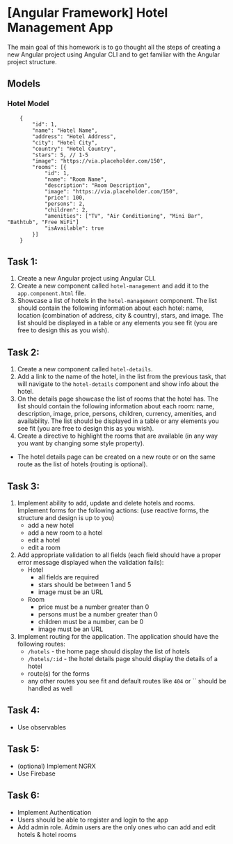 # [Angular Framework] Hotel Management App

The main goal of this homework is to go thought all the steps of creating a new Angular project using Angular CLI and to get familiar with the Angular project structure.

## Models

### Hotel Model
```
    {
        "id": 1,
        "name": "Hotel Name",
        "address": "Hotel Address",
        "city": "Hotel City",
        "country": "Hotel Country",
        "stars": 5, // 1-5
        "image": "https://via.placeholder.com/150",
        "rooms": [{
            "id": 1,
            "name": "Room Name",
            "description": "Room Description",
            "image": "https://via.placeholder.com/150",
            "price": 100,
            "persons": 2,
            "children": 2,
            "amenities": ["TV", "Air Conditioning", "Mini Bar", "Bathtub", "Free WiFi"]
            "isAvailable": true
        }]
    }
```

## Task 1: 
1. Create a new Angular project using Angular CLI.
2. Create a new component called `hotel-management` and add it to the `app.component.html` file.
3. Showcase a list of hotels in the `hotel-management` component. The list should contain the following information about each hotel: name, location (combination of address, city & country), stars, and image. The list should be displayed in a table or any elements you see fit (you are free to design this as you wish).

## Task 2:
1. Create a new component called `hotel-details`.
2. Add a link to the name of the hotel, in the list from the previous task, that will navigate to the `hotel-details` component and show info about the hotel.
3. On the details page showcase the list of rooms that the hotel has. The list should contain the following information about each room: name, description, image, price, persons, children, currency, amenities, and availability. The list should be displayed in a table or any elements you see fit (you are free to design this as you wish).
4. Create a directive to highlight the rooms that are available (in any way you want by changing some style property).
* The hotel details page can be created on a new route or on the same route as the list of hotels (routing is optional).

## Task 3:
1. Implement ability to add, update and delete hotels and rooms. Implement forms for the following actions: (use reactive forms, the structure and design is up to you)
    * add a new hotel
    * add a new room to a hotel
    * edit a hotel
    * edit a room
2. Add appropriate validation to all fields (each field should have a proper error message displayed when the validation fails):
    * Hotel
      * all fields are required
      * stars should be between 1 and 5
      * image must be an URL
    * Room
      * price must be a number greater than 0
      * persons must be a number greater than 0
      * children must be a number, can be 0
      * image must be an URL
3. Implement routing for the application. The application should have the following routes:
    * `/hotels` - the home page should display the list of hotels
    * `/hotels/:id` - the hotel details page should display the details of a hotel
    * route(s) for the forms
    * any other routes you see fit and default routes like `404` or `` should be handled as well

## Task 4:
* Use observables

## Task 5:
* (optional) Implement NGRX
* Use Firebase


## Task 6:
* Implement Authentication
* Users should be able to register and login to the app
* Add admin role. Admin users are the only ones who can add and edit hotels & hotel rooms
